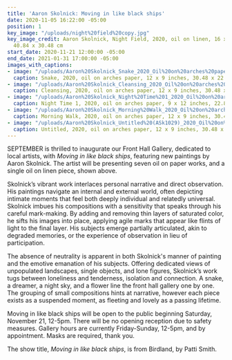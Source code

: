 ```yaml
---
title: 'Aaron Skolnick: Moving in like black ships'
date: 2020-11-05 16:22:00 -05:00
position: 1
key_image: "/uploads/night%20field%20copy.jpg"
key_image_credit: Aaron Skolnick, Night Field, 2020, oil on linen, 16 x 12 inches,
  40.84 x 30.48 cm
start_date: 2020-11-21 12:00:00 -05:00
end_date: 2021-01-31 17:00:00 -05:00
images_with_captions:
- image: "/uploads/Aaron%20Skolnick_Snake_2020_Oil%20on%20arches%20paper_12%20x%209%20inches%20snake.jpg"
  caption: Snake, 2020, oil on arches paper, 12 x 9 inches, 30.48 x 22.86 cm
- image: "/uploads/Aaron%20Skolnick_Cleansing_2020_Oil%20on%20arches%20paper_12%20x%209%20inches%20copy.jpg"
  caption: Cleansing, 2020, oil on arches paper, 12 x 9 inches, 30.48 x 22.86 cm
- image: "/uploads/Aaron%20Skolnick_Night%20Time%201_2020_Oil%20on%20arches%20paper_9%20x%2012%20inches%20copy.jpg"
  caption: Night Time 1, 2020, oil on arches paper, 9 x 12 inches, 22.86 x 30.48 cm
- image: "/uploads/Aaron%20Skolnick_Morning%20Walk_2020_Oil%20on%20arches%20paper_12%20x%209%20inches%20copy.jpg"
  caption: Morning Walk, 2020, oil on arches paper, 12 x 9 inches, 30.48 x 22.86 cm
- image: "/uploads/Aaron%20Skolnick_Untitled%20(ASk1029)_2020_Oil%20on%20arches%20paper_12%20x%209%20inches%20copy.jpg"
  caption: Untitled, 2020, oil on arches paper, 12 x 9 inches, 30.48 x 22.86 cm
---
```


SEPTEMBER is thrilled to inaugurate our Front Hall Gallery, dedicated to local artists, with *Moving in like black ships*, featuring new paintings by Aaron Skolnick. The artist will be presenting seven oil on paper works, and a single oil on linen piece, shown above.

Skolnick’s vibrant work interlaces personal narrative and direct observation. His paintings navigate an internal and external world, often depicting intimate moments that feel both deeply individual and relatedly universal. Skolnick imbues his compositions with a sensitivity that speaks through his careful mark-making. By adding and removing thin layers of saturated color, he sifts his images into place, applying agile marks that appear like flints of light to the final layer. His subjects emerge partially articulated, akin to degraded memories, or the experience of observation in lieu of participation.

The absence of neutrality is apparent in both Skolnick's manner of painting and the emotive emanation of his subjects. Offering dedicated views of unpopulated landscapes, single objects, and lone figures, Skolnick’s work tugs between loneliness and tenderness, isolation and connection. A snake, a dreamer, a night sky, and a flower line the front hall gallery one by one. The grouping of small compositions hints at narrative, however each piece exists as a suspended moment, as fleeting and lovely as a passing lifetime.

Moving in like black ships will be open to the public beginning Saturday, November 21, 12-5pm. There will be no opening reception due to safety measures. Gallery hours are currently Friday-Sunday, 12-5pm, and by appointment. Masks are required, thank you.

The show title, *Moving in like black ships*, is from Birdland, by Patti Smith.
